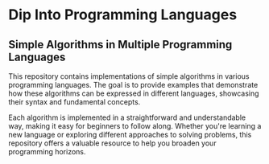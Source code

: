 # Dip Into Programming Languages

## Simple Algorithms in Multiple Programming Languages

This repository contains implementations of simple algorithms in various programming languages. The goal is to provide examples that demonstrate how these algorithms can be expressed in different languages, showcasing their syntax and fundamental concepts.

Each algorithm is implemented in a straightforward and understandable way, making it easy for beginners to follow along. Whether you're learning a new language or exploring different approaches to solving problems, this repository offers a valuable resource to help you broaden your programming horizons.
